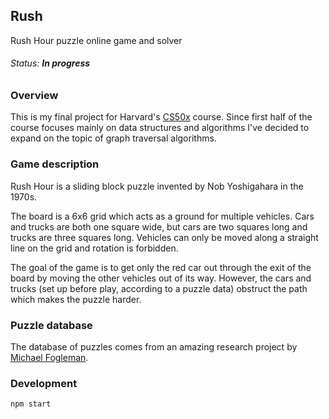## Rush

Rush Hour puzzle online game and solver

###### Status: **In progress**

### Overview

This is my final project for Harvard's [CS50x](https://www.edx.org/course/cs50s-introduction-to-computer-science) course. Since first half of the course focuses mainly on data structures and algorithms I've decided to expand on the topic of graph traversal algorithms. 

### Game description

Rush Hour is a sliding block puzzle invented by Nob Yoshigahara in the 1970s.

The board is a 6x6 grid which acts as a ground for multiple vehicles. Cars and trucks are both one square wide, but cars are two squares long and trucks are three squares long. Vehicles can only be moved along a straight line on the grid and rotation is forbidden. 

The goal of the game is to get only the red car out through the exit of the board by moving the other vehicles out of its way. However, the cars and trucks (set up before play, according to a puzzle data) obstruct the path which makes the puzzle harder.

### Puzzle database

The database of puzzles comes from an amazing research project by [Michael Fogleman](https://www.michaelfogleman.com/rush/).

### Development

```console
npm start
```
